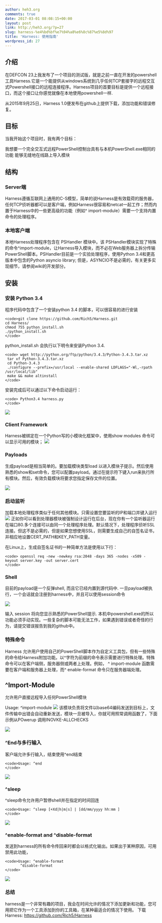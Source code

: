 ```yaml
---
author: heh3.org
comments: true
date: 2017-03-01 08:08:15+00:00
layout: post
link: http://heh3.org/?p=27
slug: harness-%e4%bd%bf%e7%94%a8%e6%8c%87%e5%8d%97
title: 'Harness: 使用指南'
wordpress_id: 27
---
```


## 介绍


在DEFCON 23上我发布了一个项目的测试版，就是之前一直在开发的powershell工具Harness.它是一个能提供从windows系统到几乎任何TCP套接字的远程交互式Powershell接口的远程连接程序。Harness项目的首要目标是提供一个远程接口，而这个接口让你感觉就像在本地使用powershell一样.

从2015年9月25日，Harness 1.0便发布在github上提供下载，添加功能和错误修复。


## 目标


当我开始这个项目时，我有两个目标：

我想要一个完全交互式远程PowerShell控制台具有与本机PowerShell.exe相同的功能
能够无缝地在线路上导入模块


## 结构




### Server端


Harness遵循互联网上通用的C-S模型，简单的说Harness是有效载荷的服务器，任何TCP侦听器都可以是客户端，例如Harness很容易和netcat一起工作；然而内置于Harness中的一些更高级的功能（例如^ import-module）需要一个支持内置命令的处理程序。


### 本地客户端


本地Harness处理程序包含在 PSHandler 模块中。该 PSHandler模块实现了特殊的命令^import-module，让Harness导入模块，而不必在Web服务器上拆分传输PowerShell脚本。PSHandler目前是一个实验处理程序，使用Python 3.4和更高版本中包含的Python asyncio library; 但是，ASYNCIO不是必需的，有关更多实现细节，请参阅wiki的开发部分。


## 安装




### 安装 Python 3.4


程序代码中包含了一个安装python 3.4 的脚本，可以很容易的进行安装

    
    <code>git clone https://github.com/Rich5/Harness.git  
    cd Harness/  
    chmod 755 python_install.sh  
    ./python_install.sh  
    </code>


python_install.sh 会执行以下明令来安装Python 3.4.

    
    <code> wget http://python.org/ftp/python/3.4.3/Python-3.4.3.tar.xz  
     tar xf Python-3.4.3.tar.xz  
     cd Python-3.4.3  
     ./configure --prefix=/usr/local --enable-shared LDFLAGS="-Wl,-rpath /usr/local/lib"  
     make && make altinstall  
    </code>


安装完成后可以通过以下命令启动运行：

    
    <code> Python3.4 harness.py  
    </code>


![](http://bytesdarkly.com/wp-content/uploads/2015/10/harness_main.png)


### Client Framework


Harness被绑定在一个Python写的小模块化框架中，使用show modules 命令可以显示可用的模块；
![](http://bytesdarkly.com/wp-content/uploads/2015/10/harness_showmodules.png)


### Payloads


生成payload是相当简单的。要加载模块类型load 以进入模块子提示。然后使用熟悉的show和set命令，您可以配置payload。通过在提示符下键入run来执行所有模块。然后，有效负载模块将要求您指定保存文件的位置。

![](http://bytesdarkly.com/wp-content/uploads/2015/10/harness_load_module_x86exe.png)


### 启动监听


加载本地处理程序类似于任何其他模块。只需设置您要监听的IP和端口并键入运行
![](http://bytesdarkly.com/wp-content/uploads/2015/10/harness_run_handler.png)
正如你可以看到处理器模块被强制设计运行在后台，现在你有一个监听器运行在端口80.多个连接可以由同一个处理程序处理。默认情况下，处理程序侦听SSL连接。但这不是必需的，但是如果您想使用SSL，则需要生成自己的自签名证书，并相应地设置CERT_PATH和KEY_PATH变量。

在Linux上，生成自签名证书的一种简单方法是使用以下行：

    
    <code> openssl req -new -newkey rsa:2048 -days 365 -nodes -x509 -keyout server.key -out server.cert  
    </code>




### Shell


目前的payload是一个反弹shell, 而且它已经内置到源代码中. 一旦payload被执行，一个会话就会注册到harness中，并且可以使用session命令

![](http://bytesdarkly.com/wp-content/uploads/2015/10/harness_gaining_shell.png)

输入 session 将向您显示熟悉的PowerShell提示. 本机中powershell.exe的所以功能必须手动实现。一些复杂的脚本可能无法工作，如果遇到错误或者奇怪的行为，请提交错误报告到我的github中。


### 特殊命令


Harness 允许用户使用自己的PowerShell脚本作为自定义工具包，但有一些特殊的命令给Harness附加功能。以^字符为前缀的命令表示需要进行特殊处理。特殊命令可以在客户端侧，服务器侧或两者上处理。例如， ^ import-module 函数需要在客户端和服务器上处理，而^ enable-format 命令只在服务器端处理。


## ^Import-Module


允许用户直接远程导入任何PowerShell模块

Usage: ^import-module ![](http://bytesdarkly.com/wp-content/uploads/2015/10/harness_import_module.png)
该模块负责将文件以base64编码发送到目标上，文件传输中出错会自动重新发送，模块一旦被导入，你就可用照常调用函数了，下面示例从POwerup 调用INOVKE-ALLCHECKS

![](http://bytesdarkly.com/wp-content/uploads/2015/10/harness_run_PowerUp.png)


### ^End与多行输入


客户端允许多行输入，结束使用^end结束

    
    <code>Usage: ^end
    </code>


![](http://bytesdarkly.com/wp-content/uploads/2015/10/harness_multiline_input.png)


### ^sleep


^sleep命令允许用户暂停shell并在指定的时间回连

    
    <code>Usage: ^sleep [+Xd|h|m|s] | [dd/mm/yyyy hh:mm ]
    </code>


![](http://bytesdarkly.com/wp-content/uploads/2015/10/harness_sleep.png)


### ^enable-format and ^disable-format


发送到harness的所有命令传回来时都会以格式化输出。如果出于某种原因，可用禁用此功能，

    
    <code>Usage: ^enable-format
           ^disable-format
    </code>


![](http://bytesdarkly.com/wp-content/uploads/2015/10/harness_formating.png)


### 总结


harness是一个非常有趣的项目，我会在时间允许的情况下添加更新和功能，您可用把它作为一个工具添加到你的工具箱，在某种最适合的情况下使用。
下载Harness: https://github.com/Rich5/Harness
